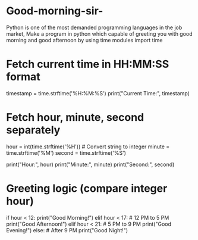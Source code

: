 # Good-morning-sir-
Python is one of the most demanded programming languages in the job market, Make a program in python which capable of  greeting you with good morning and good afternoon by using time modules 
import time

# Fetch current time in HH:MM:SS format
timestamp = time.strftime('%H:%M:%S')
print("Current Time:", timestamp)

# Fetch hour, minute, second separately
hour = int(time.strftime('%H'))  # Convert string to integer
minute = time.strftime('%M')
second = time.strftime('%S')

print("Hour:", hour)
print("Minute:", minute)
print("Second:", second)

# Greeting logic (compare integer hour)
if hour < 12:
    print("Good Morning!")
elif hour < 17:  # 12 PM to 5 PM
    print("Good Afternoon!")
elif hour < 21:  # 5 PM to 9 PM
    print("Good Evening!")
else:  # After 9 PM
    print("Good Night!")
